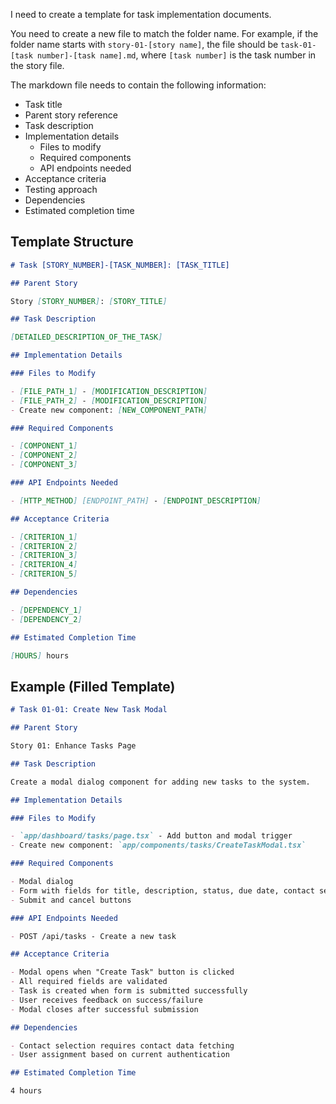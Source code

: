 I need to create a template for task implementation documents.

You need to create a new file to match the folder name. For example, if the folder name starts with `story-01-[story name]`, the file should be `task-01-[task number]-[task name].md`, where `[task number]` is the task number in the story file.

The markdown file needs to contain the following information:

- Task title
- Parent story reference
- Task description
- Implementation details
  - Files to modify
  - Required components
  - API endpoints needed
- Acceptance criteria
- Testing approach
- Dependencies
- Estimated completion time

## Template Structure

```markdown
# Task [STORY_NUMBER]-[TASK_NUMBER]: [TASK_TITLE]

## Parent Story

Story [STORY_NUMBER]: [STORY_TITLE]

## Task Description

[DETAILED_DESCRIPTION_OF_THE_TASK]

## Implementation Details

### Files to Modify

- [FILE_PATH_1] - [MODIFICATION_DESCRIPTION]
- [FILE_PATH_2] - [MODIFICATION_DESCRIPTION]
- Create new component: [NEW_COMPONENT_PATH]

### Required Components

- [COMPONENT_1]
- [COMPONENT_2]
- [COMPONENT_3]

### API Endpoints Needed

- [HTTP_METHOD] [ENDPOINT_PATH] - [ENDPOINT_DESCRIPTION]

## Acceptance Criteria

- [CRITERION_1]
- [CRITERION_2]
- [CRITERION_3]
- [CRITERION_4]
- [CRITERION_5]

## Dependencies

- [DEPENDENCY_1]
- [DEPENDENCY_2]

## Estimated Completion Time

[HOURS] hours
```

## Example (Filled Template)

```markdown
# Task 01-01: Create New Task Modal

## Parent Story

Story 01: Enhance Tasks Page

## Task Description

Create a modal dialog component for adding new tasks to the system.

## Implementation Details

### Files to Modify

- `app/dashboard/tasks/page.tsx` - Add button and modal trigger
- Create new component: `app/components/tasks/CreateTaskModal.tsx`

### Required Components

- Modal dialog
- Form with fields for title, description, status, due date, contact selection
- Submit and cancel buttons

### API Endpoints Needed

- POST /api/tasks - Create a new task

## Acceptance Criteria

- Modal opens when "Create Task" button is clicked
- All required fields are validated
- Task is created when form is submitted successfully
- User receives feedback on success/failure
- Modal closes after successful submission

## Dependencies

- Contact selection requires contact data fetching
- User assignment based on current authentication

## Estimated Completion Time

4 hours
```
